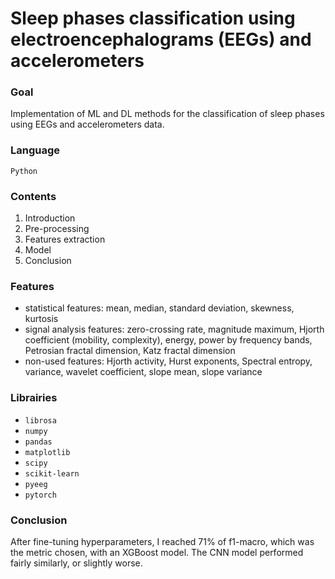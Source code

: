 # Sleep phases classification using electroencephalograms (EEGs) and accelerometers

### Goal
Implementation of ML and DL methods for the classification of sleep phases using EEGs and accelerometers data. 

### Language
```Python```

### Contents
1. Introduction
2. Pre-processing
3. Features extraction
4. Model
5. Conclusion

### Features
* statistical features: mean, median, standard deviation, skewness, kurtosis
* signal analysis features: zero-crossing rate, magnitude maximum, Hjorth coefficient (mobility, complexity), energy, power by frequency bands, Petrosian fractal dimension, Katz fractal dimension
* non-used features: Hjorth activity, Hurst exponents, Spectral entropy, variance, wavelet coefficient, slope mean, slope variance

### Librairies
* ```librosa```
* ```numpy```
* ```pandas```
* ```matplotlib```
* ```scipy```
* ```scikit-learn```
* ```pyeeg```
* ```pytorch```

### Conclusion
After fine-tuning hyperparameters, I reached 71% of f1-macro, which was the metric chosen, with an XGBoost model. The CNN model performed fairly similarly, or slightly worse.
